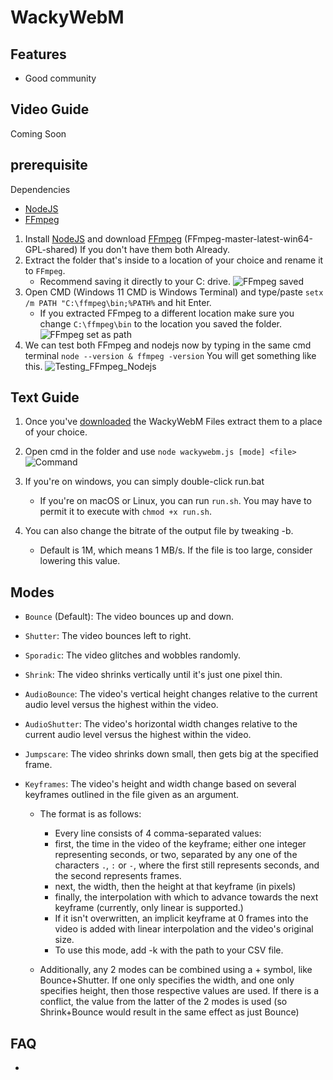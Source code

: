 # WackyWebM

## Features

- Good community

## Video Guide

Coming Soon

## prerequisite

Dependencies

 * [NodeJS](https://nodejs.org/en/)
 * [FFmpeg](https://ffmpeg.org)

1. Install [NodeJS](https://nodejs.org/en/) and download [FFmpeg](https://github.com/BtbN/FFmpeg-Builds/releases) (FFmpeg-master-latest-win64-GPL-shared) If you don't have them both Already.
2. Extract the folder that's inside to a location of your choice and rename it to `FFmpeg`.
    - Recommend saving it directly to your C: drive.
    ![FFmpeg saved](https://raw.githubusercontent.com/MidnightAnnie/WebM-Maker-Thing-Idk/main/Instructions/Images/explorer_85T5BOyghh.png)
3. Open CMD (Windows 11 CMD is Windows Terminal) and type/paste `setx /m PATH "C:\ffmpeg\bin;%PATH%` and hit Enter.
    - If you extracted FFmpeg to a different location make sure you change `C:\ffmpeg\bin` to the location you saved the folder.
    ![FFmpeg set as path](https://raw.githubusercontent.com/MidnightAnnie/WebM-Maker-Thing-Idk/main/Instructions/Images/WindowsTerminal_xeFpTJSupI.png)
4. We can test both FFmpeg and nodejs now by typing in the same cmd terminal `node --version & ffmpeg -version` You will get something like this.
    ![Testing_FFmpeg_Nodejs](https://raw.githubusercontent.com/MidnightAnnie/WebM-Maker-Thing-Idk/main/Instructions/Images/WindowsTerminal_1giFm8eCyo.png)
	
## Text Guide

1. Once you've [downloaded](https://github.com/OIRNOIR/WebM-Maker-Thing-Idk/archive/refs/heads/main.zip) the WackyWebM Files extract them to a place of your choice.
    
2. Open cmd in the folder and use `node wackywebm.js [mode] <file>` 
    ![Command](https://raw.githubusercontent.com/MidnightAnnie/WebM-Maker-Thing-Idk/main/Instructions/Images/WindowsTerminal_BZIkkLMuJI.png)
3. If you're on windows, you can simply double-click run.bat
    - If you're on macOS or Linux, you can run `run.sh`. You may have to permit it to execute with `chmod +x run.sh`.
4. You can also change the bitrate of the output file by tweaking -b.
    - Default is 1M, which means 1 MB/s. If the file is too large, consider lowering this value.

## Modes
* `Bounce` (Default): The video bounces up and down.

* `Shutter`: The video bounces left to right.

* `Sporadic`: The video glitches and wobbles randomly.

* `Shrink`: The video shrinks vertically until it's just one pixel thin.

* `AudioBounce`: The video's vertical height changes relative to the current audio level versus the highest within the video.

* `AudioShutter`: The video's horizontal width changes relative to the current audio level versus the highest within the video.

* `Jumpscare`: The video shrinks down small, then gets big at the specified frame.

* `Keyframes`:  The video's height and width change based on several keyframes outlined in the file given as an argument.
	- The format is as follows:
		- Every line consists of 4 comma-separated values:
		- first, the time in the video of the keyframe; either one integer representing seconds, or two, separated by any one of the characters `.`, `:` or `-`, where the first still represents seconds, and the second represents frames.
		- next, the width, then the height at that keyframe (in pixels)
		- finally, the interpolation with which to advance towards the next keyframe (currently, only linear is supported.)
		- If it isn't overwritten, an implicit keyframe at 0 frames into the video is added with linear interpolation and the video's original size.
		- To use this mode, add -k with the path to your CSV file.


    - Additionally, any 2 modes can be combined using a + symbol, like Bounce+Shutter. If one only specifies the width, and one only specifies height, then those respective values are used. If there is a conflict, the value from the latter of the 2 modes is used (so Shrink+Bounce would result in the same effect as just Bounce)


## FAQ

- 
